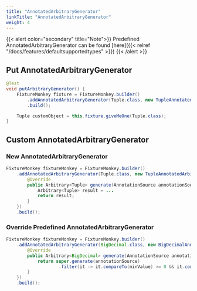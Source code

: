 ```yaml
---
title: "AnnotatedArbitraryGenerator"
linkTitle: "AnnotatedArbitraryGenerator"
weight: 4
---
```

{{< alert color="secondary" title="Note">}}
Predefined AnnotatedArbitraryGenerator can be found [here]({{< relref "/docs/features/defaultsupportedtypes" >}})
{{< /alert >}}

## Put AnnotatedArbitraryGenerator
```java
@Test
void putArbitraryGenerator() {
    FixtureMonkey fixture = FixtureMonkey.builder()
        .addAnnotatedArbitraryGenerator(Tuple.class, new TupleAnnotatedArbitraryGenerator())
        .build();

	Tuple customObject = this.fixture.giveMeOne(Tuple.class);
}
```

## Custom AnnotatedArbitraryGenerator
### New AnnotatedArbitraryGenerator
```java
FixtureMonkey fixtureMonkey = FixtureMonkey.builder()
    .addAnnotatedArbitraryGenerator(Tuple.class, new TupleAnnotatedArbitraryGenerator() {
        @Override
        public Arbitrary<Tuple> generate(AnnotationSource annotationSource) {
        	Arbitrary<Tuple> result = ...
            return result;
        }
    })
    .build();
```

### Override Predefined AnnotatedArbitraryGenerator
```java
FixtureMonkey fixtureMonkey = FixtureMonkey.builder()
    .addAnnotatedArbitraryGenerator(BigDecimal.class, new BigDecimalAnnotatedArbitraryGenerator() {
        @Override
        public Arbitrary<BigDecimal> generate(AnnotationSource annotationSource) {
        	return super.generate(annotationSource)
                    .filter(it -> it.compareTo(minValue) >= 0 && it.compareTo(maxValue) <= 0);
        }
    })
    .build();
```
